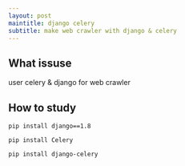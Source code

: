 ```yaml
---
layout: post
maintitle: django celery
subtitle: make web crawler with django & celery
---
```


## What issuse

user celery & django for web crawler

## How to study

```
pip install django==1.8

pip install Celery

pip install django-celery
```
